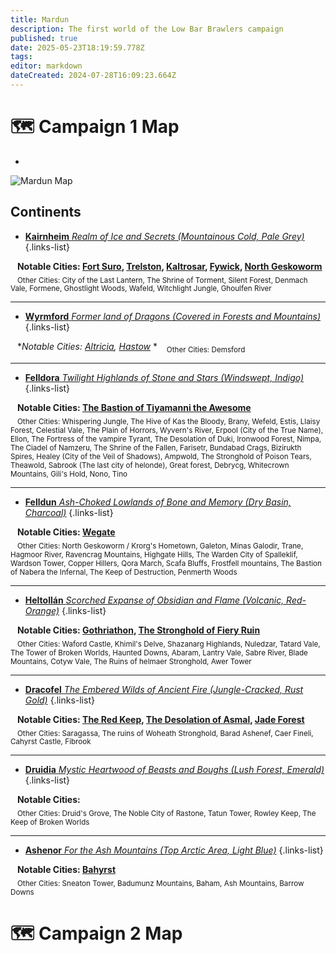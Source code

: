 ```yaml
---
title: Mardun
description: The first world of the Low Bar Brawlers campaign
published: true
date: 2025-05-23T18:19:59.778Z
tags: 
editor: markdown
dateCreated: 2024-07-28T16:09:23.664Z
---
```


# 🗺️ Campaign 1 Map
-
<img src="/maps/mardun.webp" class="img-fluid" alt="Mardun Map">

## Continents 

- [**Kairnheim** *Realm of Ice and Secrets (Mountainous Cold, Pale Grey)*](/locations/Mardun/Kairnheim)
{.links-list}

&ensp; **Notable Cities: [Fort Suro](/locations/Mardun/Fort-Suro),
[Trelston](/locations/Mardun/Trelston), [Kaltrosar](/locations/Mardun/Kaltrosar), [Fywick](/locations/Mardun/Fywick), [North Geskoworm](/locations/Mardun/north_geskoworm)**  
&ensp; <sub>Other Cities: City of the Last Lantern, The Shrine of Torment, Silent Forest, Denmach Vale, Formene, Ghostlight Woods, Wafeld, Witchlight Jungle, Ghoulfen River</sub>

---

- [**Wyrmford** *Former land of Dragons (Covered in Forests and Mountains)*](/locations/Mardun/Wyrmford)
{.links-list}

&ensp; **Notable Cities: [Altricia](/locations/Mardun/Allford), [Hastow](/locations/Mardun/Hastow)*
*
&ensp; <sub>Other Cities: Demsford</sub>

---

- [**Felldora** *Twilight Highlands of Stone and Stars (Windswept, Indigo)*](/locations/Mardun/Felldora)
{.links-list}

&ensp; **Notable Cities: [The Bastion of Tiyamanni the Awesome](/locations/Mardun/The-Bastion-of-Tiyamanni-the-Awesome)**  
&ensp; <sub>Other Cities: Whispering Jungle, The Hive of Kas the Bloody, Brany, Wefeld, Estis, Llaisy Forest, Celestial Vale, The Plain of Horrors, Wyvern's River, Erpool (City of the True Name), Ellon, The Fortress of the vampire Tyrant, The Desolation of Duki, Ironwood Forest, Nimpa, The Ciadel of Namzeru, The Shrine of the Fallen, Farisetr, Bundabad Crags, Bizirukth Spires, Healey (City of the Veil of Shadows), Ampwold, The Stronghold of Poison Tears, Theawold, Sabrook (The last city of helonde), Great forest, Debrycg, Whitecrown Mountains, Gili's Hold, Nono, Tino</sub>

---

- [**Felldun** *Ash-Choked Lowlands of Bone and Memory (Dry Basin, Charcoal)*](/locations/Mardun/Felldun)
{.links-list}

&ensp; **Notable Cities: [Wegate](/locations/Mardun/Wegate)**  
&ensp; <sub>Other Cities: North Geskoworm / Krorg's Hometown, Galeton, Minas Galodir, Trane, Hagmoor River, Ravencrag Mountains, Highgate Hills, The Warden City of Spalleklif, Wardson Tower, Copper Hillers, Qora March, Scafa Bluffs, Frostfell mountains, The Bastion of Nabera the Infernal, The Keep of Destruction, Penmerth Woods</sub>

---

- [**Heltollán** *Scorched Expanse of Obsidian and Flame (Volcanic, Red-Orange)*](/locations/Mardun/Heltollan)
{.links-list}

&ensp; **Notable Cities: [Gothriathon](/locations/Mardun/Gothriathon), [The Stronghold of Fiery Ruin](/locations/Mardun/The-Stronghold-of-Fiery-Ruin)**  
&ensp; <sub>Other Cities: Waford Castle, Khimil's Delve, Shazanarg Highlands, Nuledzar, Tatard Vale, The Tower of Broken Worlds, Haunted Downs, Abaram, Lantry Vale, Sabre River, Blade Mountains, Cotyw Vale, The Ruins of helmaer Stronghold, Awer Tower</sub>

---

- [**Dracofel** *The Embered Wilds of Ancient Fire (Jungle-Cracked, Rust Gold)*](/locations/Mardun/Dracofel)
{.links-list}

&ensp; **Notable Cities: [The Red Keep](/organizations/The-Red-Keep), [The Desolation of Asmal](/locations/Mardun/The-Desolation-of-Asmal), [Jade Forest](/locations/Mardun/Jade-Forest)**  
&ensp; <sub>Other Cities: Saragassa, The ruins of Woheath Stronghold, Barad Ashenef, Caer Fineli, Cahyrst Castle, Fibrook</sub>

---

- [**Druidia** *Mystic Heartwood of Beasts and Boughs (Lush Forest, Emerald)*](/locations/Mardun/Druidia)
{.links-list}

&ensp; **Notable Cities:**  
&ensp; <sub>Other Cities: Druid's Grove, The Noble City of Rastone, Tatun Tower, Rowley Keep, The Keep of Broken Worlds</sub>

---

- [**Ashenor** *For the Ash Mountains (Top Arctic Area, Light Blue)*](/locations/Mardun/Ashenor)
{.links-list}

&ensp; **Notable Cities: [Bahyrst](/locations/Mardun/Bahyrst)**  
&ensp; <sub>Other Cities: Sneaton Tower, Badumunz Mountains, Baham, Ash Mountains, Barrow Downs</sub>

# 🗺️ Campaign 2 Map